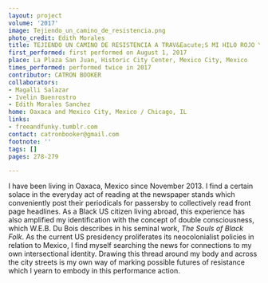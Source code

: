 ```yaml
---
layout: project
volume: '2017'
image: Tejiendo_un_camino_de_resistencia.png
photo_credit: Edith Morales
title: TEJIENDO UN CAMINO DE RESISTENCIA A TRAV&Eacute;S MI HILO ROJO Y LAS NOTAS ROJAS / WEAVING MY PATH IN RESISTANCE
first_performed: first performed on August 1, 2017
place: La Plaza San Juan, Historic City Center, Mexico City, Mexico
times_performed: performed twice in 2017
contributor: CATRON BOOKER
collaborators:
- Magalli Salazar
- Ivelin Buenrostro
- Edith Morales Sanchez
home: Oaxaca and Mexico City, Mexico / Chicago, IL
links:
- freeandfunky.tumblr.com
contact: catronbooker@gmail.com
footnote: ''
tags: []
pages: 278-279

---
```


I have been living in Oaxaca, Mexico since November 2013. I find a certain solace in the everyday act of reading at the newspaper stands which conveniently post their periodicals for passersby to collectively read front page headlines. As a Black US citizen living abroad, this experience has also amplified my identification with the concept of double consciousness, which W.E.B. Du Bois describes in his seminal work, _The Souls of Black Folk_. As the current US presidency proliferates its neocolonialist policies in relation to Mexico, I find myself searching the news for connections to my own intersectional identity. Drawing this thread around my body and across the city streets is my own way of marking possible futures of resistance which I yearn to embody in this performance action.

